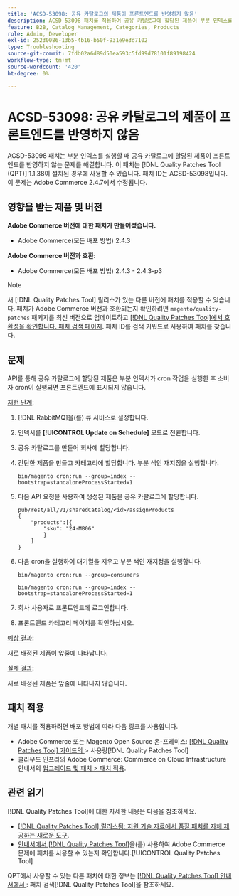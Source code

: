 ```yaml
---
title: 'ACSD-53098: 공유 카탈로그의 제품이 프론트엔드를 반영하지 않음'
description: ACSD-53098 패치를 적용하여 공유 카탈로그에 할당된 제품이 부분 인덱스를 실행할 때 프론트엔드를 반영하지 않는 Adobe Commerce 문제를 해결합니다.
feature: B2B, Catalog Management, Categories, Products
role: Admin, Developer
exl-id: 25230086-13b5-4b16-b50f-931e9e3d7102
type: Troubleshooting
source-git-commit: 7fdb02a6d89d50ea593c5fd99d78101f89198424
workflow-type: tm+mt
source-wordcount: '420'
ht-degree: 0%

---
```


# ACSD-53098: 공유 카탈로그의 제품이 프론트엔드를 반영하지 않음

ACSD-53098 패치는 부분 인덱스를 실행할 때 공유 카탈로그에 할당된 제품이 프론트엔드를 반영하지 않는 문제를 해결합니다. 이 패치는 [!DNL Quality Patches Tool (QPT)] 1.1.38이 설치된 경우에 사용할 수 있습니다. 패치 ID는 ACSD-53098입니다. 이 문제는 Adobe Commerce 2.4.7에서 수정됩니다.

## 영향을 받는 제품 및 버전

**Adobe Commerce 버전에 대한 패치가 만들어졌습니다.**

* Adobe Commerce(모든 배포 방법) 2.4.3

**Adobe Commerce 버전과 호환:**

* Adobe Commerce(모든 배포 방법) 2.4.3 - 2.4.3-p3

>[!NOTE]
>
>새 [!DNL Quality Patches Tool] 릴리스가 있는 다른 버전에 패치를 적용할 수 있습니다. 패치가 Adobe Commerce 버전과 호환되는지 확인하려면 `magento/quality-patches` 패키지를 최신 버전으로 업데이트하고 [[!DNL Quality Patches Tool]에서 호환성을 확인합니다. 패치 검색 페이지](https://experienceleague.adobe.com/tools/commerce-quality-patches/index.html). 패치 ID를 검색 키워드로 사용하여 패치를 찾습니다.

## 문제

API를 통해 공유 카탈로그에 할당된 제품은 부분 인덱서가 cron 작업을 실행한 후 소비자 cron이 실행되면 프론트엔드에 표시되지 않습니다.

<u>재현 단계</u>:

1. [!DNL RabbitMQ]을(를) 큐 서비스로 설정합니다.
1. 인덱서를 **[!UICONTROL Update on Schedule]** 모드로 전환합니다.
1. 공유 카탈로그를 만들어 회사에 할당합니다.
1. 간단한 제품을 만들고 카테고리에 할당합니다. 부분 색인 재지정을 실행합니다.

   `bin/magento cron:run --group=index --bootstrap=standaloneProcessStarted=1`

1. 다음 API 요청을 사용하여 생성된 제품을 공유 카탈로그에 할당합니다.

   ```
   pub/rest/all/V1/sharedCatalog/<id>/assignProducts
   {
       "products":[{
           "sku": "24-MB06"
           }
       ]
   }
   ```

1. 다음 cron을 실행하여 대기열을 지우고 부분 색인 재지정을 실행합니다.

   `bin/magento cron:run --group=consumers`

   `bin/magento cron:run --group=index --bootstrap=standaloneProcessStarted=1`

1. 회사 사용자로 프론트엔드에 로그인합니다.
1. 프론트엔드 카테고리 페이지를 확인하십시오.

<u>예상 결과</u>:

새로 배정된 제품이 앞줄에 나타납니다.

<u>실제 결과</u>:

새로 배정된 제품은 앞줄에 나타나지 않습니다.

## 패치 적용

개별 패치를 적용하려면 배포 방법에 따라 다음 링크를 사용합니다.

* Adobe Commerce 또는 Magento Open Source 온-프레미스: [[!DNL Quality Patches Tool]  가이드의 ](/help/tools/quality-patches-tool/usage.md)> 사용량[!DNL Quality Patches Tool]
* 클라우드 인프라의 Adobe Commerce: Commerce on Cloud Infrastructure 안내서의 [업그레이드 및 패치 > 패치 적용](https://experienceleague.adobe.com/docs/commerce-cloud-service/user-guide/develop/upgrade/apply-patches.html).

## 관련 읽기

[!DNL Quality Patches Tool]에 대한 자세한 내용은 다음을 참조하세요.

* [[!DNL Quality Patches Tool] 릴리스됨: 지원 기술 자료에서 품질 패치를 자체 제공하는 새로운 도구](https://experienceleague.adobe.com/en/docs/commerce-operations/tools/quality-patches-tool/quality-patches-tool-to-self-serve-quality-patches).
* [ 안내서에서  [!DNL Quality Patches Tool]](/help/tools/quality-patches-tool/patches-available-in-qpt/check-patch-for-magento-issue-with-magento-quality-patches.md)을(를) 사용하여 Adobe Commerce 문제에 패치를 사용할 수 있는지 확인합니다.[!UICONTROL Quality Patches Tool]


QPT에서 사용할 수 있는 다른 패치에 대한 정보는 [[!DNL Quality Patches Tool] 안내서에서 ](https://experienceleague.adobe.com/tools/commerce-quality-patches/index.html): 패치 검색[!DNL Quality Patches Tool]을 참조하세요.
